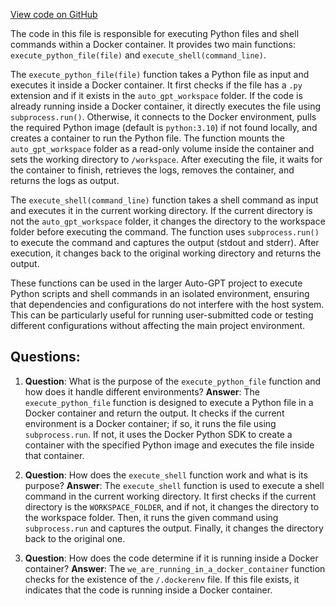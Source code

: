[View code on GitHub](https://github.com/Significant-Gravitas/Auto-GPT/autogpt/execute_code.py)

The code in this file is responsible for executing Python files and shell commands within a Docker container. It provides two main functions: `execute_python_file(file)` and `execute_shell(command_line)`.

The `execute_python_file(file)` function takes a Python file as input and executes it inside a Docker container. It first checks if the file has a `.py` extension and if it exists in the `auto_gpt_workspace` folder. If the code is already running inside a Docker container, it directly executes the file using `subprocess.run()`. Otherwise, it connects to the Docker environment, pulls the required Python image (default is `python:3.10`) if not found locally, and creates a container to run the Python file. The function mounts the `auto_gpt_workspace` folder as a read-only volume inside the container and sets the working directory to `/workspace`. After executing the file, it waits for the container to finish, retrieves the logs, removes the container, and returns the logs as output.

The `execute_shell(command_line)` function takes a shell command as input and executes it in the current working directory. If the current directory is not the `auto_gpt_workspace` folder, it changes the directory to the workspace folder before executing the command. The function uses `subprocess.run()` to execute the command and captures the output (stdout and stderr). After execution, it changes back to the original working directory and returns the output.

These functions can be used in the larger Auto-GPT project to execute Python scripts and shell commands in an isolated environment, ensuring that dependencies and configurations do not interfere with the host system. This can be particularly useful for running user-submitted code or testing different configurations without affecting the main project environment.
## Questions: 
 1. **Question**: What is the purpose of the `execute_python_file` function and how does it handle different environments?
   **Answer**: The `execute_python_file` function is designed to execute a Python file in a Docker container and return the output. It checks if the current environment is a Docker container; if so, it runs the file using `subprocess.run`. If not, it uses the Docker Python SDK to create a container with the specified Python image and executes the file inside that container.

2. **Question**: How does the `execute_shell` function work and what is its purpose?
   **Answer**: The `execute_shell` function is used to execute a shell command in the current working directory. It first checks if the current directory is the `WORKSPACE_FOLDER`, and if not, it changes the directory to the workspace folder. Then, it runs the given command using `subprocess.run` and captures the output. Finally, it changes the directory back to the original one.

3. **Question**: How does the code determine if it is running inside a Docker container?
   **Answer**: The `we_are_running_in_a_docker_container` function checks for the existence of the `/.dockerenv` file. If this file exists, it indicates that the code is running inside a Docker container.